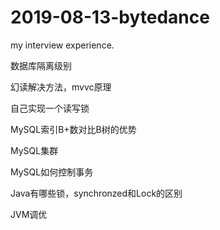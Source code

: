 # 2019-08-13-bytedance
my interview experience.

数据库隔离级别

幻读解决方法，mvvc原理

自己实现一个读写锁

MySQL索引B+数对比B树的优势

MySQL集群

MySQL如何控制事务

Java有哪些锁，synchronzed和Lock的区别

JVM调优
